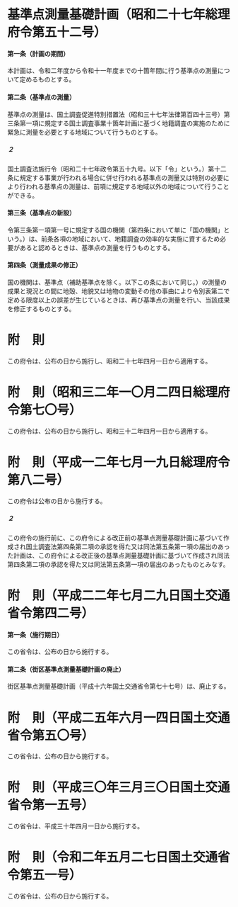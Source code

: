 # 基準点測量基礎計画（昭和二十七年総理府令第五十二号）
#### 第一条（計画の期間）
本計画は、令和二年度から令和十一年度までの十箇年間に行う基準点の測量について定めるものとする。
#### 第二条（基準点の測量）
基準点の測量は、国土調査促進特別措置法（昭和三十七年法律第百四十三号）第三条第一項に規定する国土調査事業十箇年計画に基づく地籍調査の実施のために緊急に測量を必要とする地域について行うものとする。
##### ２
国土調査法施行令（昭和二十七年政令第五十九号。以下「令」という。）第十二条に規定する事業が行われる場合に併せ行われる基準点の測量又は特別の必要により行われる基準点の測量は、前項に規定する地域以外の地域について行うことができる。
#### 第三条（基準点の新設）
令第三条第一項第一号に規定する国の機関（第四条において単に「国の機関」という。）は、前条各項の地域において、地籍調査の効率的な実施に資するため必要があると認めるときは、基準点の測量を行うものとする。
#### 第四条（測量成果の修正）
国の機関は、基準点（補助基準点を除く。以下この条において同じ。）の測量の成果と現況との間に地殻、地貌又は地物の変動その他の事由により令別表第二で定める限度以上の誤差が生じているときは、再び基準点の測量を行い、当該成果を修正するものとする。
# 附　則
この府令は、公布の日から施行し、昭和二十七年四月一日から適用する。
# 附　則（昭和三二年一〇月二四日総理府令第七〇号）
この府令は、公布の日から施行し、昭和三十二年四月一日から適用する。
# 附　則（平成一二年七月一九日総理府令第八二号）
この府令は公布の日から施行する。
##### ２
この府令の施行前に、この府令による改正前の基準点測量基礎計画に基づいて作成され国土調査法第四条第二項の承認を得た又は同法第五条第一項の届出のあった計画は、この府令による改正後の基準点測量基礎計画に基づいて作成され同法第四条第二項の承認を得た又は同法第五条第一項の届出のあったものとみなす。
# 附　則（平成二二年七月二九日国土交通省令第四二号）
#### 第一条（施行期日）
この省令は、公布の日から施行する。
#### 第二条（街区基準点測量基礎計画の廃止）
街区基準点測量基礎計画（平成十六年国土交通省令第七十七号）は、廃止する。
# 附　則（平成二五年六月一四日国土交通省令第五〇号）
この省令は、公布の日から施行する。
# 附　則（平成三〇年三月三〇日国土交通省令第一五号）
この省令は、平成三十年四月一日から施行する。
# 附　則（令和二年五月二七日国土交通省令第五一号）
この省令は、公布の日から施行する。
